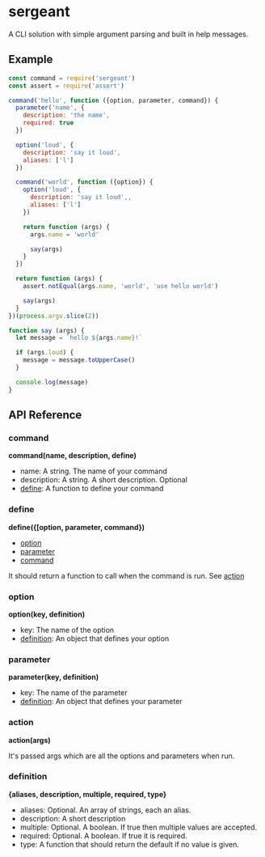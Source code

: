 # sergeant

A CLI solution with simple argument parsing and built in help messages.

## Example

``` javascript
const command = require('sergeant')
const assert = require('assert')

command('hello', function ({option, parameter, command}) {
  parameter('name', {
    description: 'the name',
    required: true
  })

  option('loud', {
    description: 'say it loud',
    aliases: ['l']
  })

  command('world', function ({option}) {
    option('loud', {
      description: 'say it loud',,
      aliases: ['l']
    })

    return function (args) {
      args.name = 'world'

      say(args)
    }
  })

  return function (args) {
    assert.notEqual(args.name, 'world', 'use hello world')

    say(args)
  }
})(process.argv.slice(2))

function say (args) {
  let message = `hello ${args.name}!`

  if (args.loud) {
    message = message.toUpperCase()
  }

  console.log(message)
}

```

## API Reference

### command

__command(name, description, define)__

- name: A string. The name of your command
- description: A string. A short description. Optional
- [define](#define): A function to define your command

### define

__define({[option, parameter, command})__

- [option](#option)
- [parameter](#parameter)
- [command](#command)

It should return a function to call when the command is run. See [action](#action)

### option

__option(key, definition)__

- key: The name of the option
- [definition](#definition): An object that defines your option

### parameter

__parameter(key, definition)__

- key: The name of the parameter
- [definition](#definition): An object that defines your parameter

### action

__action(args)__

It's passed args which are all the options and parameters when run.

### definition

__{aliases, description, multiple, required, type}__

- aliases: Optional. An array of strings, each an alias.
- description: A short description
- multiple: Optional. A boolean. If true then multiple values are accepted.
- required: Optional. A boolean. If true it is required.
- type: A function that should return the default if no value is given.
